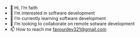 - 👋 Hi, I’m faith
- 👀 I’m interested in software development
- 🌱 I’m currently learning software development
- 💞️ I’m looking to collaborate on remote sotware development
- 📫 How to reach me favourdev321@gmail.com

<!---
wamuyu247/wamuyu247 is a ✨ special ✨ repository because its `README.md` (this file) appears on your GitHub profile.
You can click the Preview link to take a look at your changes.
--->
